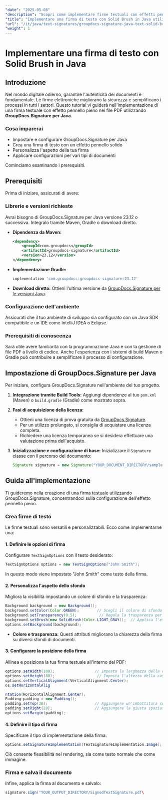```yaml
---
"date": "2025-05-08"
"description": "Scopri come implementare firme testuali con effetti pennello nei PDF utilizzando GroupDocs.Signature per Java. Migliora la sicurezza dei documenti e semplifica il processo di firma digitale."
"title": "Implementare una firma di testo con Solid Brush in Java utilizzando GroupDocs.Signature"
"url": "/it/java/text-signatures/groupdocs-signature-java-text-solid-brush/"
"weight": 1
---
```


# Implementare una firma di testo con Solid Brush in Java

## Introduzione

Nel mondo digitale odierno, garantire l'autenticità dei documenti è fondamentale. Le firme elettroniche migliorano la sicurezza e semplificano i processi in tutti i settori. Questo tutorial vi guiderà nell'implementazione di una firma testuale con effetto pennello pieno nei file PDF utilizzando **GroupDocs.Signature per Java**.

### Cosa imparerai
- Impostare e configurare GroupDocs.Signature per Java
- Crea una firma di testo con un effetto pennello solido
- Personalizza l'aspetto della tua firma
- Applicare configurazioni per vari tipi di documenti

Cominciamo esaminando i prerequisiti.

## Prerequisiti

Prima di iniziare, assicurati di avere:

### Librerie e versioni richieste
Avrai bisogno di GroupDocs.Signature per Java versione 23.12 o successiva. Integralo tramite Maven, Gradle o download diretto.

- **Dipendenza da Maven:**
  
  ```xml
  <dependency>
      <groupId>com.groupdocs</groupId>
      <artifactId>groupdocs-signature</artifactId>
      <version>23.12</version>
  </dependency>
  ```

- **Implementazione Gradle:**
  
  ```gradle
  implementation 'com.groupdocs:groupdocs-signature:23.12'
  ```

- **Download diretto:** 
  Ottieni l'ultima versione da [GroupDocs.Signature per le versioni Java](https://releases.groupdocs.com/signature/java/).

### Configurazione dell'ambiente
Assicurati che il tuo ambiente di sviluppo sia configurato con un Java SDK compatibile e un IDE come IntelliJ IDEA o Eclipse.

### Prerequisiti di conoscenza
Sarà utile avere familiarità con la programmazione Java e con la gestione di file PDF a livello di codice. Anche l'esperienza con i sistemi di build Maven o Gradle può contribuire a semplificare il processo di configurazione.

## Impostazione di GroupDocs.Signature per Java
Per iniziare, configura GroupDocs.Signature nell'ambiente del tuo progetto.

1. **Integrazione tramite Build Tools:**
   Aggiungi dipendenze al tuo `pom.xml` (Maven) o `build.gradle` (Gradle) come mostrato sopra.

2. **Fasi di acquisizione della licenza:**
   - Ottieni una licenza di prova gratuita da [GroupDocs.Signature](https://purchase.groupdocs.com/buy).
   - Per un utilizzo prolungato, si consiglia di acquistare una licenza completa.
   - Richiedere una licenza temporanea se si desidera effettuare una valutazione prima dell'acquisto.

3. **Inizializzazione e configurazione di base:**
   Inizializzare il `Signature` classe con il percorso del documento:
   
   ```java
   Signature signature = new Signature("YOUR_DOCUMENT_DIRECTORY/sample.pdf");
   ```

## Guida all'implementazione
Ti guideremo nella creazione di una firma testuale utilizzando GroupDocs.Signature, concentrandoci sulla configurazione dell'effetto pennello pieno.

### Crea firme di testo
Le firme testuali sono versatili e personalizzabili. Ecco come implementarne una:

#### 1. Definire le opzioni di firma
Configurare `TextSignOptions` con il testo desiderato:

```java
TextSignOptions options = new TextSignOptions("John Smith");
```
In questo modo viene impostato "John Smith" come testo della firma.

#### 2. Personalizza l'aspetto dello sfondo
Migliora la visibilità impostando un colore di sfondo e la trasparenza:

```java
Background background = new Background();
background.setColor(Color.GREEN);        // Scegli il colore di sfondo che preferisci
background.setTransparency(0.5);          // Regola la trasparenza per una migliore visibilità
background.setBrush(new SolidBrush(Color.LIGHT_GRAY));  // Applica l'effetto pennello solido
options.setBackground(background);
```

- **Colore e trasparenza:** Questi attributi migliorano la chiarezza della firma su diversi sfondi di documenti.

#### 3. Configurare la posizione della firma
Allinea e posiziona la tua firma testuale all'interno del PDF:

```java
options.setWidth(100);                  // Imposta la larghezza della casella della firma
options.setHeight(80);                   // Imposta l'altezza della casella della firma
options.setVerticalAlignment(VerticalAlignment.Center);
os.setHorizontalAlig

ntation(HorizontalAlignment.Center);
Padding padding = new Padding();
padding.setTop(20);                     // Aggiungere un'imbottitura superiore per una migliore spaziatura
padding.setRight(20);                   // Aggiungere la giusta spaziatura secondo necessità
options.setMargin(padding);
```

#### 4. Definire il tipo di firma
Specificare il tipo di implementazione della firma:

```java
options.setSignatureImplementation(TextSignatureImplementation.Image);
```
Ciò consente flessibilità nel rendering, sia come testo normale che come immagine.

### Firma e salva il documento
Infine, applica la firma al documento e salvalo:

```java
signature.sign("YOUR_OUTPUT_DIRECTORY/SignedTextSignature.pdf\